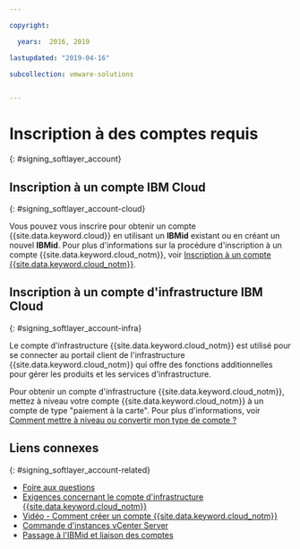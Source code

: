 ```yaml
---

copyright:

  years:  2016, 2019

lastupdated: "2019-04-16"

subcollection: vmware-solutions


---
```


# Inscription à des comptes requis
{: #signing_softlayer_account}

## Inscription à un compte IBM Cloud
{: #signing_softlayer_account-cloud}

Vous pouvez vous inscrire pour obtenir un compte {{site.data.keyword.cloud}} en utilisant un **IBMid** existant ou en créant un nouvel **IBMid**. Pour plus d'informations sur la procédure d'inscription à un compte {{site.data.keyword.cloud_notm}}, voir [Inscription à un compte {{site.data.keyword.cloud_notm}}](/docs/account?topic=account-signup).

## Inscription à un compte d'infrastructure IBM Cloud
{: #signing_softlayer_account-infra}

Le compte d'infrastructure {{site.data.keyword.cloud_notm}} est utilisé pour se connecter au portail client de l'infrastructure {{site.data.keyword.cloud_notm}} qui offre des fonctions additionnelles pour gérer les produits et les services d'infrastructure.

Pour obtenir un compte d'infrastructure {{site.data.keyword.cloud_notm}}, mettez à niveau votre compte {{site.data.keyword.cloud_notm}} à un compte de type "paiement à la carte". Pour plus d'informations, voir [Comment mettre à niveau ou convertir mon type de compte ?](/docs/account?topic=account-accountfaqs)

## Liens connexes
{: #signing_softlayer_account-related}

* [Foire aux questions](/docs/services/vmwaresolutions/vmonic?topic=vmware-solutions-faq)
* [Exigences concernant le compte d'infrastructure {{site.data.keyword.cloud_notm}}](/docs/services/vmwaresolutions/vmonic?topic=vmware-solutions-slaccountrequirement)
* [Vidéo - Comment créer un compte {{site.data.keyword.cloud_notm}}](https://www.youtube.com/watch?v=HBkY-Fs1d6E)
* [Commande d'instances vCenter Server](/docs/services/vmwaresolutions/vcenter?topic=vmware-solutions-vc_orderinginstance)
* [Passage à l'IBMid et liaison des comptes](/docs/account?topic=account-unifyingaccounts#unifyingaccounts)
